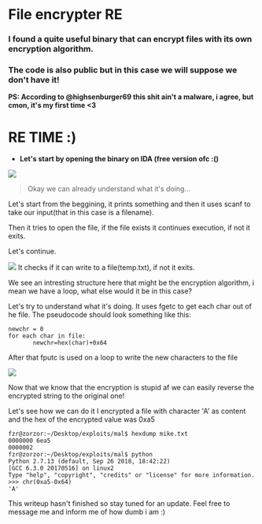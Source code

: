 

# File encrypter RE

### I found a quite useful binary that can encrypt files with its own encryption algorithm.
### The code is also public but in this case we will suppose we don't have it!
**PS: According to @highsenburger69 this shit ain't a malware, i agree, but cmon, it's my first time <3**
# RE TIME :)

* **Let's start by opening the binary on IDA (free version ofc :()**

 ![](https://i.imgur.com/FGaz6bC.png)
 
 
 
 
> Okay we can already understand what it's doing...

Let's start from the beggining, it prints something and then it uses scanf to take our input(that in this case is a filename).

Then it tries to open the file, if the file exists it continues execution, if not it exits.

Let's continue.

![](https://i.imgur.com/FYYBdfb.png)
 It checks if it can write to a file(temp.txt), if not it exits.
 
 We see an intresting structure here that might be the encryption algorithm, i mean we have a loop, what else would it be in this case?

Let's try to understand what it's doing. 
 It uses fgetc to get each char out of he file.
 The pseudocode should look something like this:
 
 ``` 
 newchr = 0
 for each char in file:
 		newchr=hex(char)+0x64 
```
After that fputc is used on a loop to write the new characters to the file

![](https://i.imgur.com/o4nPi4n.png)

Now that we know that the encryption is stupid af we can easily reverse the encrypted string to the original one!

Let's see how we can do it
I encrypted a file with character 'A' as content and the hex of the encrypted value was 0xa5

```
fzr@zorzor:~/Desktop/exploits/mal$ hexdump mike.txt 
0000000 6ea5                                   
0000002
fzr@zorzor:~/Desktop/exploits/mal$ python
Python 2.7.13 (default, Sep 26 2018, 18:42:22) 
[GCC 6.3.0 20170516] on linux2
Type "help", "copyright", "credits" or "license" for more information.
>>> chr(0xa5-0x64)
'A'
```

This writeup hasn't finished so stay tuned for an update.
Feel free to message me and inform me of how dumb i am :)
